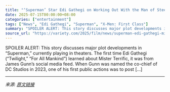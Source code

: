 ```yaml
---
title: "‘Superman’ Star Edi Gathegi on Working Out With the Man of Steel and Why Mister Terrific’s Credits Scene Feels Like a ‘Promise’ For His DC Future"
date: 2025-07-15T00:00:00+08:00
categories: ["entertainment"]
tags: ["News", "Edi Gathegi", "Superman", "X-Men: First Class"]
summary: "SPOILER ALERT: This story discusses major plot developments in “Superman,” currently playing in theaters. The first time Edi Gathegi (“Twilight,” “For All Mankind”) learned about Mister Terrific, it w"
source_url: "https://variety.com/2025/film/news/superman-edi-gathegi-mister-terrific-credits-scene-x-men-1236460211/"
---
```


SPOILER ALERT: This story discusses major plot developments in “Superman,” currently playing in theaters. The first time Edi Gathegi (“Twilight,” “For All Mankind”) learned about Mister Terrific, it was from James Gunn’s social media feed. When Gunn was named the co-chief of DC Studios in 2023, one of his first public actions was to post [&#8230;]

---

*来源: [原文链接](https://variety.com/2025/film/news/superman-edi-gathegi-mister-terrific-credits-scene-x-men-1236460211/)*
